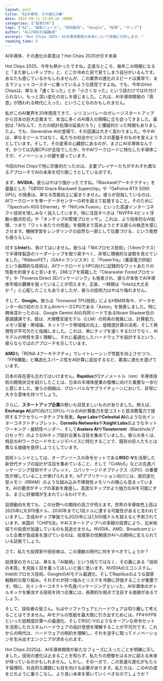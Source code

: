 ```yaml
---
layout: post
title: "AI半導体、その進化の�"
date: 2025-09-11 13:00:26 +0000
categories: ["投資分析"]
tags: ["AI", "最新ニュース", "技術動向", "Google", "投資", "チップ"]
author: "ALLFORCES編集部"
excerpt: "Hot Chips 2025: AI半導体開発の未来について詳細に分析します。"
reading_time: 8
---
```


AI半導体、その進化の真意は？Hot Chips 2025が示す未来

Hot Chips 2025、今年も熱かったですね。正直なところ、毎年この時期になると「また新しいチップか」と、どこか冷めた目で見てしまう自分がいるんです。あなたも感じているかもしれませんが、この業界の進化のスピードは異常で、まるでジェットコースターに乗っているような感覚ですよね。でも、今年のHot Chipsは、単なる「速くなった」とか「小さくなった」という話だけでは片付けられない、もっと深い変化の兆しを感じました。これは、AI半導体開発の「真意」が問われる時代に入った、ということなのかもしれません。

私がこのAI業界を20年間見てきて、シリコンバレーのガレージスタートアップから日本の巨大企業まで、本当に多くのAI導入の現場に立ち会ってきました。最初は「AIなんて、ただの統計処理の延長だろう」と懐疑的だった時期もありましたよ。でも、Generative AIの登場で、その認識は大きく変わりました。今やAIは、単なるツールではなく、私たちの社会やビジネスの基盤そのものを変えようとしています。そして、その変革の心臓部にあるのが、まさにAI半導体なんです。かつては汎用CPUが主役でしたが、今やAIワークロードに特化した半導体こそが、イノベーションの鍵を握っています。

今回のHot Chipsで特に印象的だったのは、主要プレイヤーたちがそれぞれ異なるアプローチでAIの未来を切り開こうとしている点です。

まず、**NVIDIA**。彼らはやはり強かったですね。「Blackwellアーキテクチャ」を基盤とした「GB100 Grace Blackwell Superchip」や「GeForce RTX 5090 GPU」の発表は、単なる性能向上に留まりません。彼らが目指しているのは、AIワークロードを単一データセンターの枠を超えて拡張すること。そのために「Spectrum-XGS Ethernet」や「NVLink Fusion」といった高速インターコネクト技術を惜しみなく投入しています。特に注目すべきは「NVFP4 4ビット浮動小数点形式」や「オンチップAI管理プロセッサ」。これは、より効率的なAI処理、つまり「ワットあたりの性能」を極限まで高めようとする彼らの執念を感じさせます。機械学習をレンダリングの自然な一部として位置づける、という発想も彼ららしい。

対する**Intel**も、負けてはいません。彼らは「18Aプロセス技術」（1.8nmクラス）で半導体製造のリーダーシップを取り戻すべく、非常に積極的な姿勢を見せていました。「RibbonFET」（GAAトランジスタ）と「PowerVia」（裏面電力供給）という画期的な技術は、AIワークロードとHPC向けに記録的なワットあたりの性能を約束すると言います。288コアを搭載した「Clearwater Forestプロセッサ」や「Foveros Direct 3Dパッケージング」も発表され、彼らが本気でAI半導体市場の覇権を狙っていることが伺えます。正直、一時期は「Intelは大丈夫か？」と心配したこともありましたが、彼らの技術力はやはり侮れません。

そして、**Google**。彼らは「Ironwood TPU技術」によるHBM共有や、データセンター向け初のカスタムArmベースCPUである「Axion」を発表しました。特に興味深かったのは、Google Gemini AIの共同リードであるNoam Shazeer氏の基調講演です。彼は、大規模言語モデル（LLM）の将来の発展には、計算能力、メモリ容量・帯域幅、ネットワーク帯域幅の向上、低精度計算の活用、そして再現性が不可欠だと指摘しました。これは、単にチップを速くするだけでなく、AIモデルの特性を深く理解し、それに最適化したハードウェアを設計するという、彼らならではのアプローチを示しています。

**AMD**も「RDNA 4アーキテクチャ」でレイトレーシング性能を向上させつつ、「FP8機能」と構造化スパース性をAI計算に追加するなど、着実に進化を遂げています。

日本の存在感も忘れてはいけません。**Rapidus**が2ナノメートル（nm）半導体技術の開発状況を紹介したことは、日本の半導体産業の復権に向けた重要な一歩だと感じました。彼らの挑戦は、グローバルなサプライチェーンにおいて、非常に大きな意味を持つでしょう。

さらに、**スタートアップ企業**の勢いも目覚ましいものがありました。例えば、**Encharge AI**はPC向けにGPUレベルのAI計算能力を低コストと低消費電力で提供するアクセラレータチップを発表。**Ayar Labs**や**Celestial AI**のような光インターコネクトチップレット、**Cornelis Networks**や**Xsight Labs**のようなネットワーキング・接続性ベンダー、そして**Axelera AI**や**Tenstorrent**（Blackholeプロセッサ）のようなAIチップ設計企業も注目を集めていました。彼らの多くは、特定のAIワークロードやエッジデバイスに特化することで、既存の巨人たちとは異なる価値を提供しようとしています。

技術トレンドとしては、オープンソースの命令セットである**RISC-V**を活用した新世代チップの設計が注目を集めていること、そして「CoWoS」などの先進パッケージング技術やチップレット、コパッケージドオプティクス（CPO）の重要性が増していることが挙げられます。IoTアプリケーション向けには、抵抗変化型メモリ（RRAM）のような組み込み不揮発性メモリへの関心も高まっています。AIの要求がチップの革新を推進し、高度なチップがより強力なAIを可能にする、まさに好循環が生まれているわけです。

投資動向を見ても、この分野への期待の高さが伺えます。世界の半導体売上高は2025年に6,970億ドル、2030年までに1兆ドルに達する可能性があると言われていますし、生成AIチップ単独でも2025年には1,500億ドルを超えると予測されています。米国の「CHIPS法」やAIスタートアップへの多額の投資により、北米地域での投資が加速しているのも見逃せません。NVIDIA、AMD、Broadcomといった企業が急成長を遂げているのは、投資家の信頼感がAIへの期待に支えられている証拠でしょう。

さて、私たち投資家や技術者は、この激動の時代に何をすべきでしょうか？

投資家の方々には、単なる「AI銘柄」という括りではなく、その裏にある「技術の本質」を見抜く目を養ってほしいと強く思います。NVIDIAのエコシステム、Intelのプロセス技術、GoogleのAIモデル最適化、そしてRapidusのような国家戦略的な取り組み。それぞれが持つ強みとリスクを冷静に評価することが重要です。特に、光インターコネクトや先進パッケージングといった、AI半導体のボトルネックを解消する技術を持つ企業には、長期的な視点で注目する価値があるでしょう。

そして、技術者の皆さん。もはやソフトウェアとハードウェアは切り離して考えることはできません。AIモデルの性能を最大限に引き出すためには、FP4やFP8といった低精度計算への最適化、そしてRISC-Vのようなオープンな命令セットを活用したカスタムハードウェアの設計思想を理解することが不可欠です。これからの時代は、ハードウェアの制約を理解し、それを逆手に取ってイノベーションを生み出すエンジニアが求められます。

Hot Chips 2025は、AI半導体開発が新たなフェーズに入ったことを明確に示しました。技術の進化は止まることを知らず、私たちの想像をはるかに超える未来が待っているのかもしれません。しかし、その一方で、この急速な進化がもたらす倫理的、社会的な課題にも目を向ける必要があります。私たちは、このAIの波をどのように乗りこなし、より良い未来を築いていくべきなのでしょうか？

